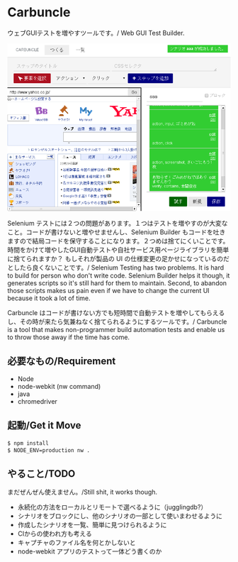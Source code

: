 Carbuncle
===================

ウェブGUIテストを増やすツールです。/ Web GUI Test Builder.


<p align="center"><img width="600px" src="/assets/image/image.png" /></p>

Selenium テストには２つの問題があります。１つはテストを増やすのが大変なこと。コードが書けないと増やせませんし、Selenium Builder もコードを吐きますので結局コードを保守することになります。２つめは捨てにくいことです。時間をかけて増やしたGUI自動テストや自社サービス用ページライブラリを簡単に捨てられますか？ もしそれが製品の UI の仕様変更の足かせになっているのだとしたら良くないことです。/ Selenium Testing has two problems. It is hard to build for person who don't write code. Selenium Builder helps it though, it generates scripts so it's still hard for them to maintain. Second, to abandon those scripts makes us pain even if we have to change the current UI because it took a lot of time.

Carbuncle はコードが書けない方でも短時間で自動テストを増やしてもらえるし、その時が来たら気兼ねなく捨てられるようにするツールです。/ Carbuncle is a tool that makes non-programmer build automation tests and enable us to throw those away if the time has come.


必要なもの/Requirement
--
 
 - Node
 - node-webkit (nw command)
 - java
 - chromedriver


起動/Get it Move
--

```
$ npm install
$ NODE_ENV=production nw .
```


やること/TODO
--

まだぜんぜん使えません。/Still shit, it works though.

 - 永続化の方法をローカルとリモートで選べるように（jugglingdb?）
 - シナリオをブロックにし、他のシナリオの一部として使いまわせるように
 - 作成したシナリオを一覧、簡単に見つけられるように
 - CIからの使われ方も考える
 - キャプチャのファイル名を何とかしないと
 - node-webkit アプリのテストって一体どう書くのか
